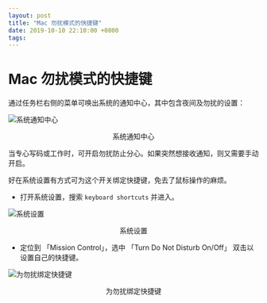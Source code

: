 ```yaml
---
layout: post
title: "Mac 勿扰模式的快捷键"
date: 2019-10-10 22:10:00 +0800
tags: 
---
```

    
# Mac 勿扰模式的快捷键

通过任务栏右侧的菜单可唤出系统的通知中心，其中包含夜间及勿扰的设置：

![系统通知中心](https://user-images.githubusercontent.com/3783096/66580209-9c443d00-ebb0-11e9-926f-12defc30dd8a.jpg)
<p align="center">系统通知中心</p>

当专心写码或工作时，可开启勿扰防止分心。如果突然想接收通知，则又需要手动开启。

好在系统设置有方式可为这个开关绑定快捷键，免去了鼠标操作的麻烦。

- 打开系统设置，搜索 `keyboard shortcuts` 并进入。

![系统设置](https://user-images.githubusercontent.com/3783096/66580231-a36b4b00-ebb0-11e9-8878-8129d7b2ee7f.png)
<p align="center">系统设置</p>

- 定位到 「Mission Control」，选中 「Turn Do Not Disturb On/Off」 双击以设置自己的快捷键。

![为勿扰绑定快捷键](https://user-images.githubusercontent.com/3783096/66580228-a36b4b00-ebb0-11e9-95e7-71596d0a5703.png)
<p align="center">为勿扰绑定快捷键</p>


    